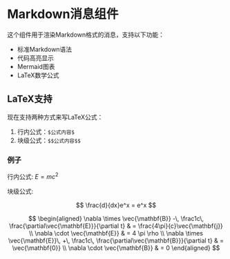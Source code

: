 # Markdown消息组件

这个组件用于渲染Markdown格式的消息，支持以下功能：

- 标准Markdown语法
- 代码高亮显示
- Mermaid图表
- LaTeX数学公式

## LaTeX支持

现在支持两种方式来写LaTeX公式：

1. 行内公式：`$公式内容$`
2. 块级公式：`$$公式内容$$`

### 例子

行内公式: $E=mc^2$

块级公式:

$$
\frac{d}{dx}e^x = e^x
$$

$$
\begin{aligned}
\nabla \times \vec{\mathbf{B}} -\, \frac1c\, \frac{\partial\vec{\mathbf{E}}}{\partial t} & = \frac{4\pi}{c}\vec{\mathbf{j}} \\
\nabla \cdot \vec{\mathbf{E}} & = 4 \pi \rho \\
\nabla \times \vec{\mathbf{E}}\, +\, \frac1c\, \frac{\partial\vec{\mathbf{B}}}{\partial t} & = \vec{\mathbf{0}} \\
\nabla \cdot \vec{\mathbf{B}} & = 0
\end{aligned}
$$ 